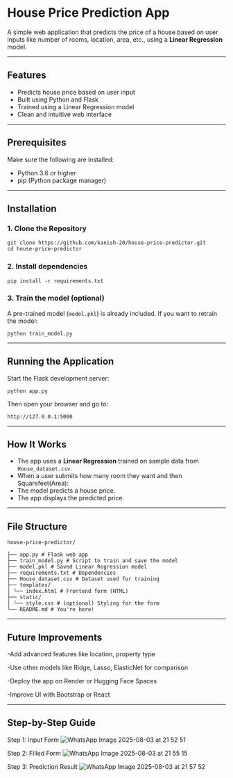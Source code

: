 #  House Price Prediction App

A simple web application that predicts the price of a house based on user inputs like number of rooms, location, area, etc., using a **Linear Regression** model.

---

##  Features

- Predicts house price based on user input
- Built using Python and Flask
- Trained using a Linear Regression model
- Clean and intuitive web interface

---

##  Prerequisites

Make sure the following are installed:

- Python 3.6 or higher
- pip (Python package manager)

---

##  Installation

### 1. Clone the Repository

```
git clone https://github.com/kanish-20/house-price-predictor.git
cd house-price-predictor
```

### 2. Install dependencies

```
pip install -r requirements.txt
```

### 3. Train the model (optional)

A pre-trained model (`model.pkl`) is already included. If you want to retrain the model:

```
python train_model.py
```

---

## Running the Application

Start the Flask development server:

```
python app.py
```

Then open your browser and go to:

```
http://127.0.0.1:5000
```

---

## How It Works

- The app uses a **Linear Regression** trained on sample data from `House_dataset.csv`.  
- When a user submits how many room they want and then Squarefeet(Area):
- The model predicts a house price.
- The app displays the predicted price.

---

## File Structure
```
house-price-predictor/

├── app.py # Flask web app
├── train_model.py # Script to train and save the model
├── model.pkl # Saved Linear Regression model
├── requirements.txt # Dependencies
├── House_dataset.csv # Dataset used for training
├── templates/
│ └── index.html # Frontend form (HTML)
├── static/
│ └── style.css # (optional) Styling for the form
└── README.md # You're here!
```

---

## Future Improvements

-Add advanced features like location, property type

-Use other models like Ridge, Lasso, ElasticNet for comparison

-Deploy the app on Render or Hugging Face Spaces

-Improve UI with Bootstrap or React

---

## Step-by-Step Guide

Step 1: Input Form
![WhatsApp Image 2025-08-03 at 21 52 51](https://github.com/user-attachments/assets/115f44ca-0b9a-43fa-9525-1ad8cc22bb23)


Step 2: Filled Form
![WhatsApp Image 2025-08-03 at 21 55 15](https://github.com/user-attachments/assets/4d8ba873-0490-490d-840d-7b153de71eac)


Step 3: Prediction Result
![WhatsApp Image 2025-08-03 at 21 57 52](https://github.com/user-attachments/assets/7866ece8-6bfb-4244-b98f-24a3b91a5d07)
